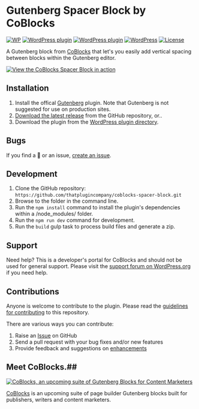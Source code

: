 # Gutenberg Spacer Block by CoBlocks

[![WP](https://img.shields.io/badge/WordPress-%E2%86%92-lightgrey.svg?style=flat-square)](https://wordpress.org/plugins/spacer-block-gutenberg)
[![WordPress plugin](https://img.shields.io/wordpress/plugin/dt/spacer-block-gutenberg.svg?style=flat)](https://wordpress.org/plugins/spacer-block-gutenberg/) [![WordPress plugin](https://img.shields.io/wordpress/plugin/v/spacer-block-gutenberg.svg?style=flat)](https://wordpress.org/plugins/spacer-block-gutenberg/) [![WordPress](https://img.shields.io/wordpress/v/spacer-block-gutenberg.svg?style=flat)]() [![License](https://img.shields.io/badge/license-GPL--3.0%2B-red.svg)](https://github.com/thatplugincompany/coblocks-spacer-block/blob/master/license.txt)

A Gutenberg block from [CoBlocks](https://coblocks.com?utm_medium=coblocks-spacer-github&utm_source=readme&utm_campaign=readme&utm_content=coblocks) that let's you easily add vertical spacing between blocks within the Gutenberg editor.

[![View the CoBlocks Spacer Block in action](https://user-images.githubusercontent.com/1813435/34619685-f744b2c0-f210-11e7-901f-45552f9a9b08.gif)](https://coblocks.com)

## Installation ##

1. Install the offical [Gutenberg](https://wordpress.org/plugins/gutenberg/) plugin. Note that Gutenberg is not suggested for use on production sites.
2. [Download the latest release](https://github.com/thatplugincompany/coblocks-spacer-block/releases) from the GitHub repository, or..
3. Download the plugin from the [WordPress plugin directory](https://wordpress.org/plugins/spacer-block-gutenberg/).

## Bugs ##
If you find a 🐞 or an issue, [create an issue](https://github.com/thatplugincompany/coblocks-spacer-block/issues?state=open).

## Development ##
1. Clone the GitHub repository: `https://github.com/thatplugincompany/coblocks-spacer-block.git`
2. Browse to the folder in the command line.
3. Run the `npm install` command to install the plugin's dependencies within a /node_modules/ folder.
4. Run the `npm run dev` command for development.
5. Run the `build` gulp task to process build files and generate a zip.

## Support ##
Need help? This is a developer's portal for CoBlocks and should not be used for general support. Please visit the [support forum on WordPress.org](https://wordpress.org/support/plugin/spacer-block-gutenberg) if you need help.

## Contributions ##
Anyone is welcome to contribute to the plugin. Please read the [guidelines for contributing](https://github.com/thatplugincompany/coblocks-spacer-block/blob/master/CONTRIBUTING.md) to this repository.

There are various ways you can contribute:

1. Raise an [Issue](https://github.com/thatplugincompany/coblocks-spacer-block/issues) on GitHub
2. Send a pull request with your bug fixes and/or new features
3. Provide feedback and suggestions on [enhancements](https://github.com/thatplugincompany/coblocks-spacer-block/issues?direction=desc&labels=Enhancement&page=1&sort=created&state=open)

## Meet CoBlocks.##

[![CoBlocks, an upcoming suite of Gutenberg Blocks for Content Marketers](https://user-images.githubusercontent.com/1813435/34618784-e4c1a782-f20d-11e7-803f-4a9bb10e2d52.jpg)](https://coblocks.com)

[CoBlocks](https://coblocks.com?utm_medium=coblocks-spacer-block-github&utm_source=readme&utm_campaign=readme&utm_content=footer-text) is an upcoming suite of page builder Gutenberg blocks built for publishers, writers and content marketers.

